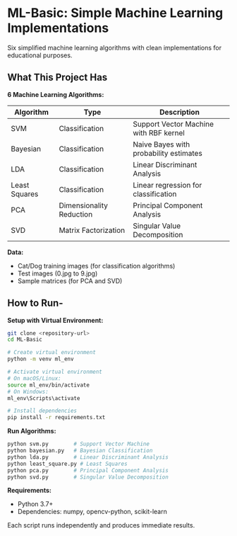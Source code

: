 # ML-Basic: Simple Machine Learning Implementations

Six simplified machine learning algorithms with clean implementations for educational purposes.

## What This Project Has

**6 Machine Learning Algorithms:**

| Algorithm     | Type                     | Description                            |
| ------------- | ------------------------ | -------------------------------------- |
| SVM           | Classification           | Support Vector Machine with RBF kernel |
| Bayesian      | Classification           | Naive Bayes with probability estimates |
| LDA           | Classification           | Linear Discriminant Analysis           |
| Least Squares | Classification           | Linear regression for classification   |
| PCA           | Dimensionality Reduction | Principal Component Analysis           |
| SVD           | Matrix Factorization     | Singular Value Decomposition           |

**Data:**

- Cat/Dog training images (for classification algorithms)
- Test images (0.jpg to 9.jpg)
- Sample matrices (for PCA and SVD)

## How to Run-

**Setup with Virtual Environment:**

```bash
git clone <repository-url>
cd ML-Basic

# Create virtual environment
python -m venv ml_env

# Activate virtual environment
# On macOS/Linux:
source ml_env/bin/activate
# On Windows:
ml_env\Scripts\activate

# Install dependencies
pip install -r requirements.txt
```

**Run Algorithms:**

```bash
python svm.py        # Support Vector Machine
python bayesian.py   # Bayesian Classification
python lda.py        # Linear Discriminant Analysis
python least_square.py # Least Squares
python pca.py        # Principal Component Analysis
python svd.py        # Singular Value Decomposition
```

**Requirements:**

- Python 3.7+
- Dependencies: numpy, opencv-python, scikit-learn

Each script runs independently and produces immediate results.
